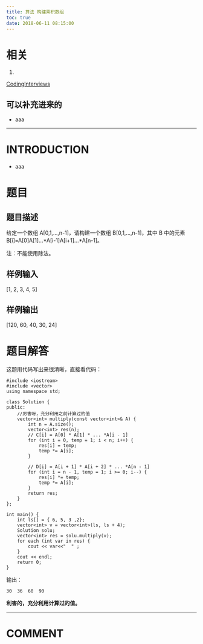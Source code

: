 ```yaml
---
title: 算法 构建乘积数组
toc: true
date: 2018-06-11 08:15:00
---
```



# 相关






  1.


[CodingInterviews](https://github.com/gatieme/CodingInterviews)







## 可以补充进来的






  * aaa





* * *





# INTRODUCTION






  * aaa





# 题目




## **题目描述**


给定一个数组 A[0,1,...,n-1]，请构建一个数组 B[0,1,...,n-1]，其中 B 中的元素 B[i]=A[0]A[1]...*A[i-1]A[i+1]...*A[n-1]。

注：不能使用除法。


## **样例输入**


[1, 2, 3, 4, 5]


## **样例输出**


[120, 60, 40, 30, 24]




# 题目解答


这题用代码写出来很清晰，直接看代码：


    #include <iostream>
    #include <vector>
    using namespace std;

    class Solution {
    public:
        //厉害呀，充分利用之前计算过的值
        vector<int> multiply(const vector<int>& A) {
            int n = A.size();
            vector<int> res(n);
            // C[i] = A[0] * A[1] * ... *A[i - 1]
            for (int i = 0, temp = 1; i < n; i++) {
                res[i] = temp;
                temp *= A[i];
            }

            // D[i] = A[i + 1] * A[i + 2] * ... *A[n - 1]
            for (int i = n - 1, temp = 1; i >= 0; i--) {
                res[i] *= temp;
                temp *= A[i];
            }
            return res;
        }
    };

    int main() {
        int ls[] = { 6, 5, 3 ,2};
        vector<int> v = vector<int>(ls, ls + 4);
        Solution solu;
        vector<int> res = solu.multiply(v);
        for each (int var in res) {
            cout << var<<"  " ;
        }
        cout << endl;
        return 0;
    }


输出：


    30  36  60  90


**利害的，充分利用计算过的值。**

















* * *





# COMMENT

